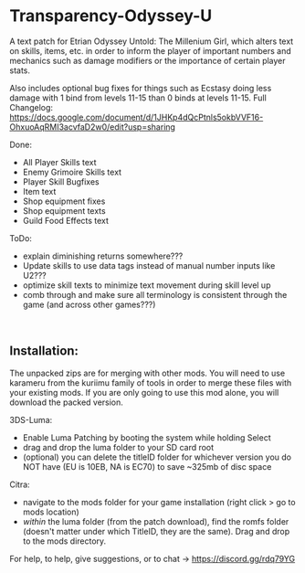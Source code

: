 # Transparency-Odyssey-U

A text patch for Etrian Odyssey Untold: The Millenium Girl, which alters text on skills, items, etc. in order to inform the player of important numbers and mechanics such as damage modifiers or the importance of certain player stats.

Also includes optional bug fixes for things such as Ecstasy doing less damage with 1 bind from levels 11-15 than 0 binds at levels 11-15.
Full Changelog: https://docs.google.com/document/d/1JHKp4dQcPtnls5okbVVF16-OhxuoAqRMI3acvfaD2w0/edit?usp=sharing

Done:
 - All Player Skills text
 - Enemy Grimoire Skills text
 - Player Skill Bugfixes 
 - Item text
 - Shop equipment fixes
 - Shop equipment texts
 - Guild Food Effects text

ToDo:
 - explain diminishing returns somewhere???
 - Update skills to use data tags instead of manual number inputs like U2???
 - optimize skill texts to minimize text movement during skill level up
 - comb through and make sure all terminology is consistent through the game (and across other games???)

&nbsp;

## Installation: 
The unpacked zips are for merging with other mods. You will need to use karameru from the kuriimu family of tools in order to merge these files with your existing mods. If you are only going to use this mod alone, you will download the packed version.


3DS-Luma:
 - Enable Luma Patching by booting the system while holding Select
 - drag and drop the luma folder to your SD card root
 - (optional) you can delete the titleID folder for whichever version you do NOT have (EU is 10EB, NA is EC70) to save ~325mb of disc space


Citra: 
 - navigate to the mods folder for your game installation (right click > go to mods location)
 - *within* the luma folder (from the patch download), find the romfs folder (doesn't matter under which TitleID, they are the same). Drag and drop to the mods directory.


For help, to help, give suggestions, or to chat -> https://discord.gg/rdq79YG
